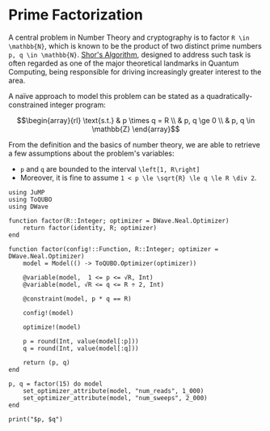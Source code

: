 # Prime Factorization

A central problem in Number Theory and cryptography is to factor ``R \in \mathbb{N}``, which is known
to be the product of two distinct prime numbers ``p, q \in \mathbb{N}``.
[Shor's Algorithm](https://en.wikipedia.org/wiki/Shor%27s_algorithm), designed to address such task is
often regarded as one of the major theoretical landmarks in Quantum Computing, being responsible for
driving increasingly greater interest to the area.

A naïve approach to model this problem can be stated as a quadratically-constrained integer program:
```math
\begin{array}{rl}
\text{s.t.} & p \times q = R \\
            & p, q \ge 0     \\
            & p, q \in \mathbb{Z}
\end{array}
```

From the definition and the basics of number theory, we are able to retrieve a few assumptions about the problem's variables:

- ``p`` and ``q`` are bounded to the interval ``\left[1, R\right]``
- Moreover, it is fine to assume ``1 < p \le \sqrt{R} \le q \le R \div 2``.

```@example prime-factorization
using JuMP
using ToQUBO
using DWave

function factor(R::Integer; optimizer = DWave.Neal.Optimizer)
    return factor(identity, R; optimizer)
end

function factor(config!::Function, R::Integer; optimizer = DWave.Neal.Optimizer)
    model = Model(() -> ToQUBO.Optimizer(optimizer))

    @variable(model,  1 <= p <= √R, Int)
    @variable(model, √R <= q <= R ÷ 2, Int)

    @constraint(model, p * q == R)

    config!(model)

    optimize!(model)

    p = round(Int, value(model[:p]))
    q = round(Int, value(model[:q]))

    return (p, q)
end
```

```@example prime-factorization
p, q = factor(15) do model
    set_optimizer_attribute(model, "num_reads", 1_000)
    set_optimizer_attribute(model, "num_sweeps", 2_000)
end

print("$p, $q")
```